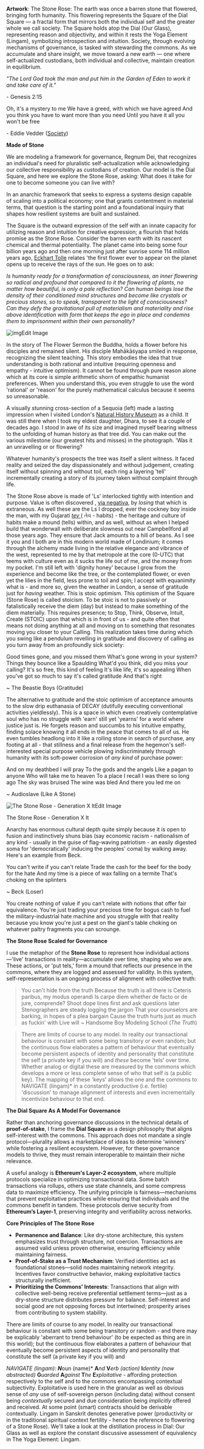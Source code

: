 **Artwork**:  The Stone Rose: The earth was once a barren stone that flowered, bringing forth humanity. This flowering represents the Square of the Dial Square — a fractal form that mirrors both the individual self and the greater whole we call society. The Square holds atop the Dial (Our Glass), representing reason and objectivity, and within it rests the Yoga Element (Lingam), symbolizing introspection and intuition. Society, through evolving mechanisms of governance, is tasked with stewarding the commons. As we accumulate and share insight, we move toward a new earth — one where self-actualized custodians, both individual and collective, maintain creation in equilibrium. 

*"The Lord God took the man and put him in the Garden of Eden to work it and take care of it."* 

\- Genesis 2:15

Oh, it's a mystery to me We have a greed, with which we have agreed And you think you have to want more than you need Until you have it all you won't be free

\- Eddie Vedder ([Society](https://www.youtube.com/watch?v=UAphzAmDc4w))

**Made of Stone**

We are modeling a framework for governance, Regnum Dei, that recognizes an individual's need for pluralistic self-actualization while acknowledging our collective responsibility as custodians of creation. Our model is the Dial Square, and here we explore the Stone Rose, asking: What does it take for one to become someone you can live with?

In an anarchic framework that seeks to express a systems design capable of scaling into a political economy; one that grants contentment in material terms, that question is the starting point and a foundational inquiry that shapes how resilient systems are built and sustained.

The Square is the outward expression of the self with an innate capacity for utilizing reason and intuition for creative expression; a flourish that holds promise as the Stone Rose. Consider the barren earth with its nascent chemical and thermal potentiality. The planet came into being some four billion years ago and then one morning just after sunrise some 114 million years ago, [Eckhart Tolle](https://www.amazon.ca/New-Earth-Awakening-Purpose-Selection/dp/0452289963/ref=sr_1_1?sr=8-1) relates 'the first flower ever to appear on the planet opens up to receive the rays of the sun. He goes on to ask:

*Is humanity ready for a transformation of consciousness, an inner flowering so radical and profound that compared to it the flowering of plants, no matter how beautiful, is only a pale reflection? Can human beings lose the density of their conditioned mind structures and become like crystals or precious stones, so to speak, transparent to the light of consciousness? Can they defy the gravitational pull of materialism and materiality and rise above identification with form that keeps the ego in place and condemns them to imprisonment within their own personality?* 

![img](//img1.wsimg.com/isteam/ip/674c7aa6-fcc2-4283-a438-de467701f51c/BNHMSeq.png/:/cr=t:0%25,l:0%25,w:100%25,h:100%25/rs=w:1280)Edit Image



In the story of The Flower Sermon the Buddha, holds a flower before his disciples and remained silent. His disciple Mahākāśyapa smiled in response, recognizing the silent teaching. This story embodies the idea that true understanding is both rational and intuitive (requiring openness and empathy - intuitive optimism). It cannot be found through pure reason alone which at its core is simple arithmetic shorn of empathic humanist preferences. When you understand this, you even struggle to use the word 'rational' or 'reason' for the purely mathematical calculus because it seems so unreasonable.

A visually stunning cross-section of a Sequoia (left) made a lasting impression when I visited London's [Natural History Museum](https://www.nhm.ac.uk/) as a child. It was still there when I took my eldest daughter, Dhara, to see it a couple of decades ago. I stood in awe of its size and imagined myself bearing witness to the unfolding of human history as that tree did. You can make out the various milestone (our greatest hits and misses) in the photograph. 'Was it an unravelling or or flowering?

Whatever humanity's prospects the tree was itself a silent witness. It faced reality and seized the day dispassionately and without judgement, creating itself without spinning and without toil, each ring a layering 'tell' incrementally creating a story of its journey taken without complaint through life.

The Stone Rose above is made of 'Ls' interlocked tightly with intention and purpose. Value is often discovered , [via negativa](https://coffeeandjunk.com/via-negativa/), by *losing* that which is extraneous. As well these are the Ls I dropped, ever the cockney boy inside the man, with my Gujarati [*tev* ](https://transition-insight.com/research-%26-writing/f/call-me?blogcategory=Peridot+(Illumination))( તેવ - habits) -  the heritage and culture of habits make a mound (tells) within, and as well, without as when I helped build that wonderwall with deliberate slowness out near Campbellford all those years ago. They ensure that Jack amounts to a hill of beans. As I see it you and I both are in this modern world made of Londinium; it comes through the alchemy made living in the relative elegance and vibrance of the west, represented to me by that metropole at the core (0-UTC) that teems with culture even as it sucks the life out of me, and the money from my pocket. I'm still left with 'dignity honey' because I grow from the experience and become like the tree, or the contemplated flower, or even yet the lilies in the field, less prone to toil and spin; I accept with equanimity what is - and more so, given the weather in London, a sense of gratitude just for *having* weather. This is stoic optimism. This optimism of the Square (Stone Rose) is called stoicism. To be stoic is not to passively or fatalistically receive the diem (day) but instead to make something of the diem materially. This requires presence; to Stop, Think, Observe, Intuit, Create (STOIC) upon that which is in front of us - and quite often that means not doing anything at all and moving on to something that resonates moving you closer to your Calling. This realization takes time during which you swing like a pendulum revelling in gratitude and discovery of calling as you turn away from an profoundly sick society:

Good times gone, and you missed them What's gone wrong in your system? Things they bounce like a Spaulding What'd you think, did you miss your calling? It's so free, this kind of feeling It's like life, it's so appealing When you've got so much to say it's called gratitude And that's right

~ The Beastie Boys (Gratitude)

The alternative to gratitude and the stoic optimism of acceptance amounts to the slow drip euthanasia of DECAY (dutifully executing conventional activities yieldlessly). This is a space in which even creatively contemplative soul who has no struggle with 'earn' still yet 'yearns' for a world where justice just is. He forgets reason and succumbs to his intuitive empathy, finding solace knowing it all ends in the peace that comes to all of us. He even tumbles headlong into it like a roiling stone in search of purchase, any footing at all - that stillness and a final release from the hegemon's self-interested special purpose vehicle plowing indiscriminately through humanity with its soft-power corrosion of *any kind* of purchase power:

And on my deathbed I will pray To the gods and the angels Like a pagan to anyone Who will take me to heaven To a place I recall I was there so long ago The sky was bruised The wine was bled And there you led me on 

~ Audioslave (Like A Stone)

![The Stone Rose - Generation X It](//img1.wsimg.com/isteam/ip/674c7aa6-fcc2-4283-a438-de467701f51c/squaretemplate.png/:/cr=t:0%25,l:0%25,w:100%25,h:100%25/rs=w:1280)Edit Image



The Stone Rose - Generation X It

Anarchy has enormous cultural depth quite simply because it is open to fusion and instinctively shuns bias (say economic racism - nationalism of any kind - usually in the guise of flag-waving patriotism - an easily digested soma for 'democratically' inducing the peoples' coma) by walking away. Here's an example from Beck. 

You can't write if you can't relate Trade the cash for the beef for the body for the hate And my time is a piece of wax falling on a termite That's choking on the splinters

~ Beck (Loser)

You create nothing of value if you can't relate with notions that offer fair equivalence. You're just trading your precious time for bogus cash to fuel the military-industrial hate machine and you struggle with that reality because you know you're just a pest on the giant's table choking on whatever paltry fragments you can scrounge.

**The Stone Rose Scaled for Governance**

I use the metaphor of the **Stone Rose** to represent how individual actions—'live' transactions in reality—accumulate over time, shaping who we are. These actions, or 'put tels,' form a mound that reflects our presence in the commons, where they are logged and assessed for validity. In this system, self-representation is an ongoing process of alignment with collective truth:

> You can't hide from the truth Because the truth is all there is Ceteris paribus, my modus operandi Is carpe diem whether de facto or de jure, comprende? Shoot dope lines first and ask questions later Stenographers are steady logging the jargon That your counselors are barking, in hopes of a plea bargain Cause the truth hurts just as much as fuckin' with Live will ~ Handsome Boy Modeling School (*The Truth*)

> There are limits of course to any model. In reality our transactional behaviour is constant with some being transitory or even random; but the continuous flow elaborates a pattern of behaviour that eventually become persistent aspects of identity and personality that constitute the self (a private key if you will) and *these* become 'tels' over time. Whether analog or digital these are measured by the commons which develops a more or less complete sense of who that self is (a public key). The mapping of these 'keys' allows the one and the commons to NAVIGATE (lingam)* in a constantly productive (i.e. fertile) 'discussion' to manage alignment of interests and even incrementally incentivize behaviour to that end.

**The Dial Square As A Model For Governance**

Rather than anchoring governance discussions in the technical details of **proof-of-stake**, I frame the **Dial Square** as a design philosophy that aligns self-interest with the commons. This approach does not mandate a single protocol—plurality allows a marketplace of ideas to determine 'winners' while fostering a resilient ecosystem. However, for these governance models to thrive, they must remain interoperable to maintain their niche relevance.

A useful analogy is **Ethereum's Layer-2 ecosystem**, where multiple protocols specialize in optimizing transactional data. Some batch transactions via rollups, others use state channels, and some compress data to maximize efficiency. The unifying principle is fairness—mechanisms that prevent exploitative practices while ensuring that individuals and the commons benefit in tandem. These protocols derive security from **Ethereum’s Layer-1**, preserving integrity and verifiability across networks.

**Core Principles of The Stone Rose**

- **Permanence and Balance**: Like dry-stone architecture, this system emphasizes trust through structure, not coercion. Transactions are assumed valid unless proven otherwise, ensuring efficiency while maintaining fairness.
- **Proof-of-Stake as a Trust Mechanism**: Verified identities act as foundational stones—solid nodes maintaining network integrity. Incentives favor constructive behavior, making exploitative tactics structurally inefficient.
- **Prioritizing the Commons' Interests**: Transactions that align with collective well-being receive preferential settlement terms—just as a dry-stone structure distributes pressure for balance. Self-interest and social good are not opposing forces but intertwined; prosperity arises from contributing to system stability.

There are limits of course to any model. In reality our transactional behaviour is constant with some being transitory or random - and there may be explicably 'aberrant to trend behaviour' (to be expected as thing are in this world); but the continuous flow elaborates a pattern of behaviour that eventually become persistent aspects of identity and personality that constitute the self (a private key if you will) and 

*NAVIGATE  (lingam): **N***oun (name)* **A***nd* **V***erb (action)* **I***dentity (now abstracted)* **G***uarded* **A***gainst* **T***he* **E***xploitative* *-* affording protection respectively to the self and to the commons encompassing contextual subjectivity. Exploitative is used here in the granular as well as obvious sense of *any* use of self-sovereign person (including data) without consent being *contextually* secured and due consideration being *implicitly* offered and received. At some point (smart) contracts should be derivable contextually. Lingam in Sanskrit denotes generative power (productivity or in the traditional spiritual context fertility - hence the reference to flowering of a Stone Rose). We'll take a look at the distillation process in Dial: Our Glass as well as explore the constant discussive assessment of equivalency in The Yoga Element: Lingam.